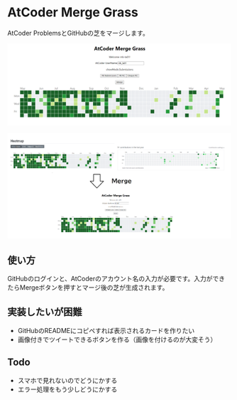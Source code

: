 # AtCoder Merge Grass

AtCoder ProblemsとGitHubの芝をマージします。

![screenshot](images/AtCoderMergeGrass-ss.png)

![screenshot](images/AtCoderMergeGrass-ss-merging.png)

## 使い方

GitHubのログインと、AtCoderのアカウント名の入力が必要です。入力ができたらMergeボタンを押すとマージ後の芝が生成されます。

## 実装したいが困難

- GitHubのREADMEにコピペすれば表示されるカードを作りたい
- 画像付きでツイートできるボタンを作る（画像を付けるのが大変そう）

## Todo

- スマホで見れないのでどうにかする
- エラー処理をもう少しどうにかする